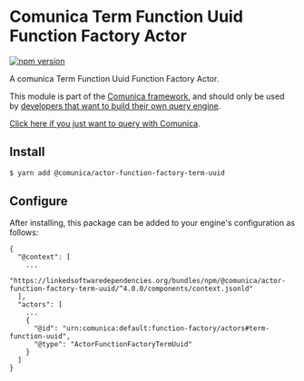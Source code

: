 # Comunica Term Function Uuid Function Factory Actor

[![npm version](https://badge.fury.io/js/%40comunica%2Factor-function-factory-term-function-uuid.svg)](https://www.npmjs.com/package/@comunica/actor-function-factory-term-uuid)

A comunica Term Function Uuid Function Factory Actor.

This module is part of the [Comunica framework](https://github.com/comunica/comunica),
and should only be used by [developers that want to build their own query engine](https://comunica.dev/docs/modify/).

[Click here if you just want to query with Comunica](https://comunica.dev/docs/query/).

## Install

```bash
$ yarn add @comunica/actor-function-factory-term-uuid
```

## Configure

After installing, this package can be added to your engine's configuration as follows:
```text
{
  "@context": [
    ...
    "https://linkedsoftwaredependencies.org/bundles/npm/@comunica/actor-function-factory-term-uuid/^4.0.0/components/context.jsonld"
  ],
  "actors": [
    ...
    {
      "@id": "urn:comunica:default:function-factory/actors#term-function-uuid",
      "@type": "ActorFunctionFactoryTermUuid"
    }
  ]
}
```
